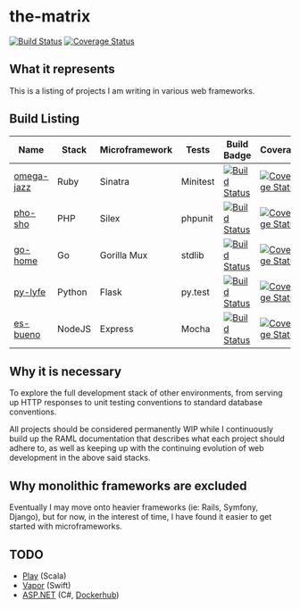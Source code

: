 # the-matrix

[![Build Status](https://travis-ci.org/galactic-filament/the-matrix.svg?branch=master)](https://travis-ci.org/galactic-filament/the-matrix)
[![Coverage Status](https://coveralls.io/repos/github/galactic-filament/the-matrix/badge.svg?branch=master)](https://coveralls.io/github/galactic-filament/the-matrix?branch=master)

## What it represents

This is a listing of projects I am writing in various web frameworks.

## Build Listing

Name | Stack | Microframework | Tests | Build Badge | Coverage
--- | --- | -- | --- | --- | ---
[omega-jazz](https://github.com/galactic-filament/omega-jazz) | Ruby | Sinatra | Minitest | [![Build Status](https://travis-ci.org/galactic-filament/omega-jazz.svg?branch=master)](https://travis-ci.org/galactic-filament/omega-jazz) | [![Coverage Status](https://coveralls.io/repos/github/galactic-filament/omega-jazz/badge.svg?branch=master)](https://coveralls.io/github/galactic-filament/omega-jazz?branch=master)
[pho-sho](https://github.com/galactic-filament/pho-sho) | PHP | Silex | phpunit | [![Build Status](https://travis-ci.org/galactic-filament/pho-sho.svg?branch=master)](https://travis-ci.org/galactic-filament/pho-sho) | [![Coverage Status](https://coveralls.io/repos/github/galactic-filament/pho-sho/badge.svg?branch=master)](https://coveralls.io/github/galactic-filament/pho-sho?branch=master)
[go-home](https://github.com/galactic-filament/go-home) | Go | Gorilla Mux | stdlib | [![Build Status](https://travis-ci.org/galactic-filament/go-home.svg?branch=master)](https://travis-ci.org/galactic-filament/go-home) | [![Coverage Status](https://coveralls.io/repos/github/galactic-filament/go-home/badge.svg?branch=)](https://coveralls.io/github/galactic-filament/go-home?branch=master)
[py-lyfe](https://github.com/galactic-filament/py-lyfe) | Python | Flask | py.test | [![Build Status](https://travis-ci.org/galactic-filament/py-lyfe.svg?branch=master)](https://travis-ci.org/galactic-filament/py-lyfe) | [![Coverage Status](https://coveralls.io/repos/github/galactic-filament/py-lyfe/badge.svg?branch=master)](https://coveralls.io/github/galactic-filament/py-lyfe?branch=master)
[es-bueno](https://github.com/galactic-filament/es-bueno) | NodeJS | Express | Mocha    | [![Build Status](https://travis-ci.org/galactic-filament/es-bueno.svg?branch=master)](https://travis-ci.org/galactic-filament/es-bueno) | [![Coverage Status](https://coveralls.io/repos/github/galactic-filament/es-bueno/badge.svg?branch=master)](https://coveralls.io/github/galactic-filament/es-bueno?branch=master)

## Why it is necessary

To explore the full development stack of other environments, from serving up
HTTP responses to unit testing conventions to standard database conventions.

All projects should be considered permanently WIP while I continuously build up
the RAML documentation that describes what each project should adhere to, as
well as keeping up with the continuing evolution of web development in the above
said stacks.

## Why monolithic frameworks are excluded

Eventually I may move onto heavier frameworks (ie: Rails, Symfony, Django), but
for now, in the interest of time, I have found it easier to get started with
microframeworks.

## TODO

* [Play](https://www.playframework.com/) (Scala)
* [Vapor](https://github.com/vapor/vapor) (Swift)
* [ASP.NET](https://github.com/aspnet/Home/wiki) (C#, [Dockerhub](https://hub.docker.com/r/microsoft/aspnet/))
